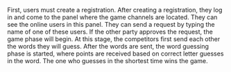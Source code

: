 First, users must create a registration. After creating a registration, they log in and come to the panel where the game channels are located. They can see the online users in this panel. They can send a request by typing the name of one of these users. If the other party approves the request, the game phase will begin. At this stage, the competitors first send each other the words they will guess. After the words are sent, the word guessing phase is started, where points are received based on correct letter guesses in the word. The one who guesses in the shortest time wins the game.
